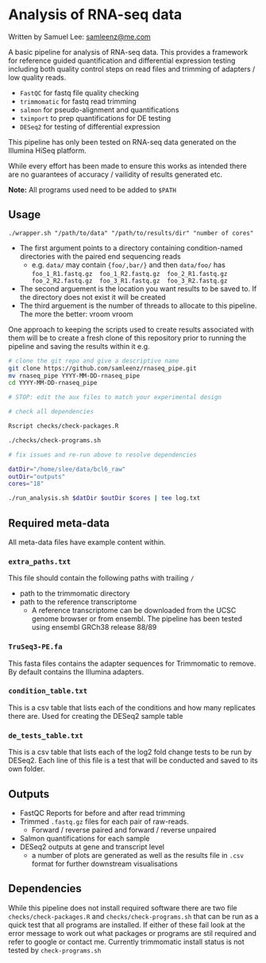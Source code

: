 # Analysis of RNA-seq data

Written by Samuel Lee: samleenz@me.com

A basic pipeline for analysis of RNA-seq data. This provides a framework for reference guided quantification and differential expression testing including both quality control steps on read files and trimming of adapters / low quality reads.

* `FastQC` for fastq file quality checking
* `trimmomatic` for fastq read trimming
* `salmon` for pseudo-alignment and quantifications
* `tximport` to prep quantifications for DE testing
* `DESeq2` for testing of differential expression

 This pipeline has only been tested on RNA-seq data generated on the Illumina HiSeq platform.

While every effort has been made to ensure this works as intended there are no guarantees of accuracy / vailidity of results generated etc.

**Note:** All programs used need to be added to `$PATH`

## Usage

`./wrapper.sh "/path/to/data" "/path/to/results/dir" "number of cores"`

* The first argument points to a directory containing condition-named directories with the paired end sequencing reads
    * e.g. `data/` may contain `{foo/,bar/}` and then `data/foo/` has `foo_1_R1.fastq.gz  foo_1_R2.fastq.gz  foo_2_R1.fastq.gz  foo_2_R2.fastq.gz  foo_3_R1.fastq.gz  foo_3_R2.fastq.gz`
* The second arguement is the location you want results to be saved to. If the directory does not exist it will be created
* The third arguement is the number of threads to allocate to this pipeline. The more the better: vroom vroom

One approach to keeping the scripts used to create results associated with them will be to create a fresh clone of this repository prior to running the pipeline and saving the results within it e.g.

```bash
# clone the git repo and give a descriptive name
git clone https://github.com/samleenz/rnaseq_pipe.git
mv rnaseq_pipe YYYY-MM-DD-rnaseq_pipe
cd YYYY-MM-DD-rnaseq_pipe

# STOP: edit the aux files to match your experimental design

# check all dependencies

Rscript checks/check-packages.R

./checks/check-programs.sh

# fix issues and re-run above to resolve dependencies

datDir="/home/slee/data/bcl6_raw"
outDir="outputs"
cores="18"

./run_analysis.sh $datDir $outDir $cores | tee log.txt
```


## Required meta-data

All meta-data files have example content within.

### `extra_paths.txt`

This file should contain the following paths with trailing `/`

* path to the trimmomatic directory
* path to the reference transcriptome
    *  A reference transcriptome can be downloaded from the UCSC genome browser or from ensembl. The pipeline has been tested using ensembl GRCh38 release 88/89

### `TruSeq3-PE.fa`

This fasta files contains the adapter sequences for Trimmomatic to remove. By default contains the Illumina adapters.

### `condition_table.txt`

This is a csv table that lists each of the conditions and how many replicates there are. Used for creating the DESeq2 sample table

### `de_tests_table.txt`

This is a csv table that lists each of the log2 fold change tests to be run by DESeq2. Each line of this file is a test that will be conducted and saved to its own folder.


## Outputs

* FastQC Reports for before and after read trimming
* Trimmed `.fastq.gz` files for each pair of raw-reads.
    * Forward / reverse paired and forward / reverse unpaired
* Salmon quantifications for each sample
* DESeq2 outputs at gene and transcript level
    * a number of plots are generated as well as the results file in `.csv` format for further downstream visualisations


## Dependencies

While this pipeline does not install required software there are two file `checks/check-packages.R` and `checks/check-programs.sh` that can be run as a quick test that all programs are installed. If either of these fail look at the error message to work out what packages or programs are stil required and refer to google or contact me. Currently trimmomatic install status is not tested by `check-programs.sh`
